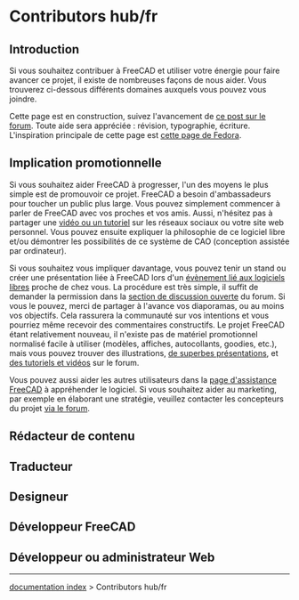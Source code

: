 # Contributors hub/fr
## Introduction

Si vous souhaitez contribuer à FreeCAD et utiliser votre énergie pour faire avancer ce projet, il existe de nombreuses façons de nous aider. Vous trouverez ci-dessous différents domaines auxquels vous pouvez vous joindre.

Cette page est en construction, suivez l\'avancement de [ce post sur le forum](https://forum.freecadweb.org/viewtopic.php?f=21&t=21533). Toute aide sera appréciée : révision, typographie, écriture. L'inspiration principale de cette page est [cette page de Fedora](https://fedoraproject.org/wiki/Join#People_Person).

## Implication promotionnelle 

Si vous souhaitez aider FreeCAD à progresser, l'un des moyens le plus simple est de promouvoir ce projet. FreeCAD a besoin d\'ambassadeurs pour toucher un public plus large. Vous pouvez simplement commencer à parler de FreeCAD avec vos proches et vos amis. Aussi, n\'hésitez pas à partager une [vidéo ou un tutoriel](https://forum.freecadweb.org/viewforum.php?f=36) sur les réseaux sociaux ou votre site web personnel. Vous pouvez ensuite expliquer la philosophie de ce logiciel libre et/ou démontrer les possibilités de ce système de CAO (conception assistée par ordinateur).

Si vous souhaitez vous impliquer davantage, vous pouvez tenir un stand ou créer une présentation liée à FreeCAD lors d\'un [évènement lié aux logiciels libres](https://en.wikipedia.org/wiki/List_of_free-software_events) proche de chez vous. La procédure est très simple, il suffit de demander la permission dans la [section de discussion ouverte](https://forum.freecadweb.org/viewforum.php?f=8) du forum. Si vous le pouvez, merci de partager à l\'avance vos diaporamas, ou au moins vos objectifs. Cela rassurera la communauté sur vos intentions et vous pourriez même recevoir des commentaires constructifs. Le projet FreeCAD étant relativement nouveau, il n'existe pas de matériel promotionnel normalisé facile à utiliser (modèles, affiches, autocollants, goodies, etc.), mais vous pouvez trouver des illustrations, [de superbes présentations](https://forum.freecadweb.org/viewforum.php?f=24), et [des tutoriels et vidéos](https://forum.freecadweb.org/viewforum.php?f=36) sur le forum.

Vous pouvez aussi aider les autres utilisateurs dans la [page d'assistance FreeCAD](https://forum.freecadweb.org/viewforum.php?f=3) à appréhender le logiciel. Si vous souhaitez aider au marketing, par exemple en élaborant une stratégie, veuillez contacter les concepteurs du projet [via le forum](https://forum.freecadweb.org/viewforum.php?f=34).

## Rédacteur de contenu 

## Traducteur

## Designeur

## Développeur FreeCAD 

## Développeur ou administrateur Web

---
[documentation index](../README.md) > Contributors hub/fr
